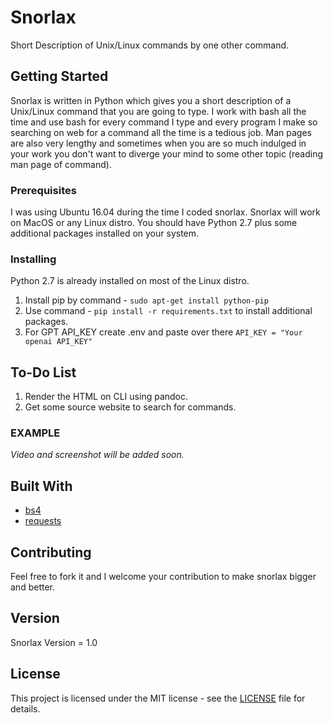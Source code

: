 # Snorlax
Short Description of Unix/Linux commands by one other command.

## Getting Started
Snorlax is written in Python which gives you a short description of a Unix/Linux command that you are going to type. I work with bash all the time and use bash for every command I type and every program I make so searching on web for a command all the time is a tedious job. Man pages are also very lengthy and sometimes when you are so much indulged in your work you don't want to diverge your mind to some other topic (reading man page of command).

### Prerequisites
I was using Ubuntu 16.04 during the time I coded snorlax. Snorlax will work on MacOS or any Linux distro. You should have Python 2.7 plus some additional packages installed on your system.

### Installing 
Python 2.7 is already installed on most of the Linux distro.
1. Install pip by command - `sudo apt-get install python-pip`
2. Use command - `pip install -r requirements.txt` to install additional packages.
3. For GPT API_KEY create .env and paste over there ``API_KEY = "Your openai API_KEY"``

## To-Do List
1. Render the HTML on CLI using pandoc.
2. Get some source website to search for commands.

### EXAMPLE 
*Video and screenshot will be added soon.*

## Built With
* [bs4](https://beautiful-soup-4.readthedocs.io/en/latest/)
* [requests](http://docs.python-requests.org/en/stable/)

## Contributing
Feel free to fork it and I welcome your contribution to make snorlax bigger and better.

## Version
Snorlax Version = 1.0

## License
This project is licensed under the MIT license - see the [LICENSE](LICENSE) file for details.


